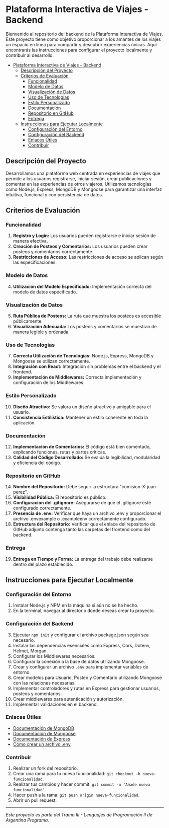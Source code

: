 # Plataforma Interactiva de Viajes - Backend

Bienvenido al repositorio del backend de la Plataforma Interactiva de Viajes. Este proyecto tiene como objetivo proporcionar a los amantes de los viajes un espacio en línea para compartir y descubrir experiencias únicas. Aquí encontrarás las instrucciones para configurar el proyecto localmente y contribuir al desarrollo.

- [Plataforma Interactiva de Viajes - Backend](#plataforma-interactiva-de-viajes---backend)
  - [Descripción del Proyecto](#descripción-del-proyecto)
  - [Criterios de Evaluación](#criterios-de-evaluación)
    - [Funcionalidad](#funcionalidad)
    - [Modelo de Datos](#modelo-de-datos)
    - [Visualización de Datos](#visualización-de-datos)
    - [Uso de Tecnologías](#uso-de-tecnologías)
    - [Estilo Personalizado](#estilo-personalizado)
    - [Documentación](#documentación)
    - [Repositorio en GitHub](#repositorio-en-github)
    - [Entrega](#entrega)
  - [Instrucciones para Ejecutar Localmente](#instrucciones-para-ejecutar-localmente)
    - [Configuración del Entorno](#configuración-del-entorno)
    - [Configuración del Backend](#configuración-del-backend)
    - [Enlaces Útiles](#enlaces-útiles)
    - [Contribuir](#contribuir)

## Descripción del Proyecto

Desarrollamos una plataforma web centrada en experiencias de viajes que permite a los usuarios registrarse, iniciar sesión, crear publicaciones y comentar en las experiencias de otros viajeros. Utilizamos tecnologías como Node.js, Express, MongoDB y Mongoose para garantizar una interfaz intuitiva, funcional y con persistencia de datos.

## Criterios de Evaluación

### Funcionalidad

1. **Registro y Login:** Los usuarios pueden registrarse e iniciar sesión de manera efectiva.
2. **Creación de Posteos y Comentarios:** Los usuarios pueden crear posteos y comentarios correctamente.
3. **Restricciones de Acceso:** Las restricciones de acceso se aplican según las especificaciones.

### Modelo de Datos

4. **Utilización del Modelo Especificado:** Implementación correcta del modelo de datos especificado.

### Visualización de Datos

5. **Ruta Pública de Posteos:** La ruta que muestra los posteos es accesible públicamente.
6. **Visualización Adecuada:** Los posteos y comentarios se muestran de manera legible y ordenada.

### Uso de Tecnologías

7. **Correcta Utilización de Tecnologías:** Node.js, Express, MongoDB y Mongoose se utilizan correctamente.
8. **Integración con React:** Integración sin problemas entre el backend y el frontend.
9. **Implementación de Middlewares:** Correcta implementación y configuración de los Middlewares.

### Estilo Personalizado

10. **Diseño Atractivo:** Se valora un diseño atractivo y amigable para el usuario.
11. **Consistencia Estilística:** Mantener un estilo coherente en toda la aplicación.

### Documentación

12. **Implementación de Comentarios:** El código está bien comentado, explicando funciones, rutas y partes críticas.
13. **Calidad del Código Desarrollado:** Se evalúa la legibilidad, modularidad y eficiencia del código.

### Repositorio en GitHub

14. **Nombre del Repositorio:** Debe seguir la estructura "comision-X-juan-perez".
15. **Visibilidad Pública:** El repositorio es público.
16. **Configuración del .gitignore:** Asegurarse de que el .gitignore esté configurado correctamente.
17. **Presencia de .env:** Verificar que haya un archivo .env y proporcionar el archivo .envexample o .exampleenv correctamente configurado.
18. **Estructura del Repositorio:** Verificar que el enlace del repositorio de GitHub adjunto contenga tanto las carpetas del frontend como del backend.

### Entrega

19. **Entrega en Tiempo y Forma:** La entrega del trabajo debe realizarse dentro del plazo establecido.

## Instrucciones para Ejecutar Localmente

### Configuración del Entorno

1. Instalar Node.js y NPM en la máquina si aún no se ha hecho.
2. En la terminal, navegar al directorio donde deseas crear tu proyecto.

### Configuración del Backend

3. Ejecutar `npm init` y configurar el archivo package.json según sea necesario.
4. Instalar las dependencias esenciales como Express, Cors, Dotenv, Helmet, Morgan.
5. Configurar los Middlewares necesarios.
6. Configurar la conexión a la base de datos utilizando Mongoose.
7. Crear y configurar un archivo `.env` para implementar variables de entorno.
8. Crear modelos para Usuario, Posteo y Comentario utilizando Mongoose con las relaciones necesarias.
9. Implementar controladores y rutas en Express para gestionar usuarios, posteos y comentarios.
10. Crear middlewares para autenticación y autorización.
11. Implementar validaciones en el backend.

### Enlaces Útiles

- [Documentación de MongoDB](https://docs.mongodb.com/)
- [Documentación de Mongoose](https://mongoosejs.com/docs/)
- [Documentación de Express](https://expressjs.com/)
- [Cómo crear un archivo .env](https://www.npmjs.com/package/dotenv)

### Contribuir

1. Realizar un fork del repositorio.
2. Crear una rama para tu nueva funcionalidad: `git checkout -b nueva-funcionalidad`.
3. Realizar tus cambios y hacer commit: `git commit -m 'Añade nueva funcionalidad'`.
4. Hacer push a la rama: `git push origin nueva-funcionalidad`.
5. Abrir un pull request.

---

_Este proyecto es parte del Tramo III - Lenguajes de Programación II de Argentina Programa._
